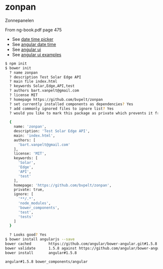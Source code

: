 # zonpan
Zonnepanelen

From ng-book.pdf page 475

- See [date time picker](https://eonasdan.github.io/bootstrap-datetimepicker/Installing/)
- See [angular date time](https://angular-ui.github.io/bootstrap/#/top)
- See [angular ui](https://angular-ui.github.io/bootstrap/)
- See [angular ui examples](https://angular-ui.github.io/bootstrap/)

```bash
$ npm init
$ bower init
  ? name zonpan
  ? description Test Solar Edge API
  ? main file index.html
  ? keywords Solar,Edge,API,test
  ? authors bart.vanpelt@gmail.com
  ? license MIT
  ? homepage https://github.com/bvpelt/zonpan
  ? set currently installed components as dependencies? Yes
  ? add commonly ignored files to ignore list? Yes
  ? would you like to mark this package as private which prevents it from being accidentally published to the registry? Yes
  
  {
    name: 'zonpan',
    description: 'Test Solar Edge API',
    main: 'index.html',
    authors: [
      'bart.vanpelt@gmail.com'
    ],
    license: 'MIT',
    keywords: [
      'Solar',
      'Edge',
      'API',
      'test'
    ],
    homepage: 'https://github.com/bvpelt/zonpan',
    private: true,
    ignore: [
      '**/.*',
      'node_modules',
      'bower_components',
      'test',
      'tests'
    ]
  }
  
  ? Looks good? Yes
$ bower install angularjs --save
bower cached        https://github.com/angular/bower-angular.git#1.5.8
bower validate      1.5.8 against https://github.com/angular/bower-angular.git#*
bower install       angular#1.5.8

angular#1.5.8 bower_components/angular
```


